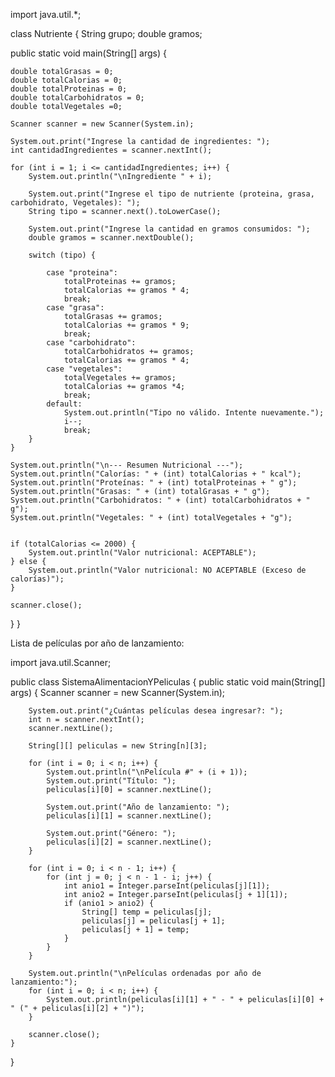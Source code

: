 import java.util.*;

class Nutriente {
    String grupo;
    double gramos;

  public static void main(String[] args) {

    double totalGrasas = 0;
    double totalCalorias = 0;
    double totalProteinas = 0;
    double totalCarbohidratos = 0;
    double totalVegetales =0;
    
    Scanner scanner = new Scanner(System.in);

    System.out.print("Ingrese la cantidad de ingredientes: ");
    int cantidadIngredientes = scanner.nextInt();

    for (int i = 1; i <= cantidadIngredientes; i++) {
        System.out.println("\nIngrediente " + i);

        System.out.print("Ingrese el tipo de nutriente (proteina, grasa, carbohidrato, Vegetales): ");
        String tipo = scanner.next().toLowerCase();

        System.out.print("Ingrese la cantidad en gramos consumidos: ");
        double gramos = scanner.nextDouble();

        switch (tipo) {
            
            case "proteina":
                totalProteinas += gramos;
                totalCalorias += gramos * 4;
                break;
            case "grasa":
                totalGrasas += gramos;
                totalCalorias += gramos * 9;
                break;
            case "carbohidrato":
                totalCarbohidratos += gramos;
                totalCalorias += gramos * 4;
            case "vegetales":
                totalVegetales += gramos;
                totalCalorias += gramos *4;
                break;
            default:
                System.out.println("Tipo no válido. Intente nuevamente.");
                i--; 
                break;
        }
    }

    System.out.println("\n--- Resumen Nutricional ---");
    System.out.println("Calorías: " + (int) totalCalorias + " kcal");
    System.out.println("Proteínas: " + (int) totalProteinas + " g");
    System.out.println("Grasas: " + (int) totalGrasas + " g");
    System.out.println("Carbohidratos: " + (int) totalCarbohidratos + " g");
    System.out.println("Vegetales: " + (int) totalVegetales + "g");

    
    if (totalCalorias <= 2000) {
        System.out.println("Valor nutricional: ACEPTABLE");
    } else {
        System.out.println("Valor nutricional: NO ACEPTABLE (Exceso de calorías)");
    }

    scanner.close();
}
}


Lista de películas por año de lanzamiento:

import java.util.Scanner;

public class SistemaAlimentacionYPeliculas {
    public static void main(String[] args) {
        Scanner scanner = new Scanner(System.in);

        System.out.print("¿Cuántas películas desea ingresar?: ");
        int n = scanner.nextInt();
        scanner.nextLine(); 

        String[][] peliculas = new String[n][3];

        for (int i = 0; i < n; i++) {
            System.out.println("\nPelícula #" + (i + 1));
            System.out.print("Título: ");
            peliculas[i][0] = scanner.nextLine();

            System.out.print("Año de lanzamiento: ");
            peliculas[i][1] = scanner.nextLine();

            System.out.print("Género: ");
            peliculas[i][2] = scanner.nextLine();
        }

        for (int i = 0; i < n - 1; i++) {
            for (int j = 0; j < n - 1 - i; j++) {
                int anio1 = Integer.parseInt(peliculas[j][1]);
                int anio2 = Integer.parseInt(peliculas[j + 1][1]);
                if (anio1 > anio2) {
                    String[] temp = peliculas[j];
                    peliculas[j] = peliculas[j + 1];
                    peliculas[j + 1] = temp;
                }
            }
        }

        System.out.println("\nPelículas ordenadas por año de lanzamiento:");
        for (int i = 0; i < n; i++) {
            System.out.println(peliculas[i][1] + " - " + peliculas[i][0] + " (" + peliculas[i][2] + ")");
        }

        scanner.close();
    }
}
